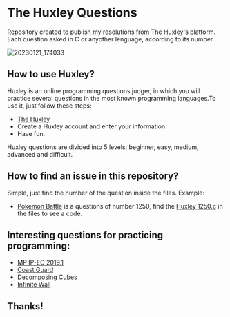 # The Huxley Questions
 Repository created to publish my resolutions from The Huxley's platform. Each question asked in C or anyother lenguage, according to its number.
 
![20230121_174033](https://user-images.githubusercontent.com/91018438/213886385-a9693516-7575-4b38-a60b-c4a26192c617.gif)
 
## How to use Huxley?
Huxley is an online programming questions judger, in which you will practice several questions in the most known programming languages.To use it, just follow these steps:

* [The Huxley](https://thehuxley.com/)
* Create a Huxley account and enter your information.
* Have fun.

Huxley questions are divided into 5 levels: beginner, easy, medium, advanced and difficult.

## How to find an issue in this repository?
Simple, just find the number of the question inside the files.
Example: 

* [Pokemon Battle](https://thehuxley.com/problem/1250?locale=pt_BR) is a questions of number 1250, find the [Huxley_1250.c](https://github.com/TETEURYAN/TheHuxley_Questions/blob/main/Huxley_1250.c) in the files to see a code.

## Interesting questions for practicing programming:

* [MP IP-EC 2019.1](https://thehuxley.com/problem/2526)
* [Coast Guard](https://thehuxley.com/problem/135)
* [Decomposing Cubes](https://thehuxley.com/problem/512)
* [Infinite Wall](https://thehuxley.com/problem/2072)

## Thanks!
